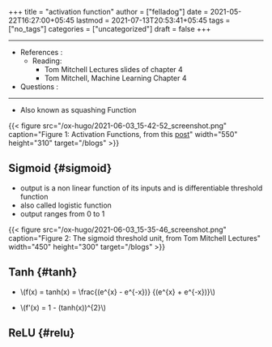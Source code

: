 +++
title = "activation function"
author = ["felladog"]
date = 2021-05-22T16:27:00+05:45
lastmod = 2021-07-13T20:53:41+05:45
tags = ["no_tags"]
categories = ["uncategorized"]
draft = false
+++

---

-   References :
    -   Reading:
        -   Tom Mitchell Lectures slides of chapter 4
        -   Tom Mitchell, Machine Learning Chapter 4
-   Questions :

---

-   Also known as squashing Function

{{< figure src="/ox-hugo/2021-06-03_15-42-52_screenshot.png" caption="Figure 1: Activation Functions, from this [post](https://zzsza.github.io/data/2018/05/13/cs231n-backpropagation-and-neural-networks/)" width="550" height="310" target="/blogs" >}}


## Sigmoid {#sigmoid}

-   output is a non linear function of its inputs and is differentiable threshold function
-   also called logistic function
-   output ranges from 0 to 1

{{< figure src="/ox-hugo/2021-06-03_15-35-46_screenshot.png" caption="Figure 2: The sigmoid threshold unit, from Tom Mitchell Lectures" width="450" height="300" target="/blogs" >}}


## Tanh {#tanh}

-   \\(f(x) = tanh(x) = \frac{(e^{x} - e^{-x})} {(e^{x} + e^{-x})}\\)

-   \\(f'(x) = 1 - (tanh(x))^{2}\\)


## ReLU {#relu}
